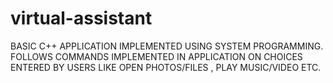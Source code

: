 # virtual-assistant
BASIC C++ APPLICATION IMPLEMENTED USING SYSTEM PROGRAMMING.
FOLLOWS COMMANDS IMPLEMENTED IN APPLICATION ON CHOICES ENTERED BY USERS LIKE OPEN PHOTOS/FILES , PLAY MUSIC/VIDEO ETC.
